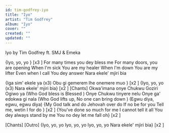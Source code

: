 ```yaml
---
id: tim-godfrey-iyo
title: "Iyo"
artist: "Tim Godfrey"
album: "Iyo"
cover: ""
created: ""
updated: ""
---
```


Iyo  by Tim Godfrey ft. SMJ & Emeka

{Iyo, yo, yo } [x3 ]
For many times you dey bless me
For many doors, you are opening
When I'm sick
You are my healer
When I'm down
You are my lifter
Even when I call
You dey answer
Nara ekele' mjiri bia

{Iga sim' ekele ya (x3)
Obu gi gemerem Ihe onemere muo } [x2 ]
{Iyo, yo, yo (x3)
Nara ekele' mjiri bia} [x2 ]
[Chants]
Okwa'imana onye Chukwu Goziri
Ogiwo ya
(Who God bless is Blessed )
Onye Chukwu tinyere nelu
Onye ga' edokwa gi nala
(Who God lifts up,
No one can bring down )
(Egwu diya, egwu, egwu diya)
{My God talk and do
Jehovah over do
If no be for you
Tell me, wetin I for do } [x2 ]
{You've done so much for me
I cannot tell it all
You dey always stand by me
You no dey let me fall oh} [x2 ]

[Chants]
[Outro]
{Iyo, yo, yo
Iyo, yo, yo
Iyo, yo, yo
Nara ekele' mjiri bia} [x2 ]